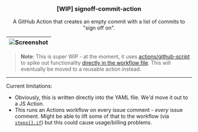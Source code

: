 <h3 align="center">[WIP] signoff-commit-action</h3>
<p align="center">A GitHub Action that creates an empty commit with a list of commits to "sign off on".</p>

| ![Screenshot](https://user-images.githubusercontent.com/10660468/70858898-9c2a2b80-1ed8-11ea-9ee8-172b7e434a2d.png) |
| --- |

> **Note**: This is super WIP - at the moment, it uses [actions/github-script](https://github.com/actions/github-script) to spike out functionality [directly in the workflow file](/.github/workflows/signoff.yml). This will eventually be moved to a reusable action instead.

---

Current limitations:

* Obviously, this is written directly into the YAML file. We'd move it out to a JS Action.
* This runs an Actions workflow on every issue comment - _every_ issue comment. Might be able to lift some of that to the workflow (via [`steps[].if`](https://help.github.com/en/actions/automating-your-workflow-with-github-actions/workflow-syntax-for-github-actions#jobsjob_idstepsif)) but this could cause usage/billing problems.
